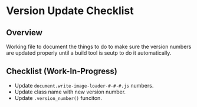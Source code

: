 Version Update Checklist
========================

Overview
--------

Working file to document the things to do to make 
sure the version numbers are updated properly 
until a build tool is seutp to do it automatically. 


Checklist (Work-In-Progress)
----------------------------

- Update `document.write-image-loader-#-#-#.js` numbers. 
- Update class name with new version number. 
- Update `.version_number()` funciton. 

